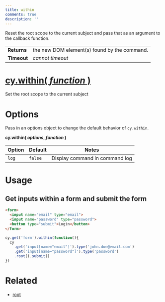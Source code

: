 ```yaml
---
title: within
comments: true
description: ''
---
```


Reset the root scope to the current subject and pass that as an argument to the callback function.

| | |
|--- | --- |
| **Returns** | the new DOM element(s) found by the command. |
| **Timeout** | *cannot timeout* |

# [cy.within( *function* )](#usage)

Set the root scope to the current subject

# Options

Pass in an options object to change the default behavior of `cy.within`.

**cy.within( *options*, *function* )**

Option | Default | Notes
--- | --- | ---
`log` | `false` | Display command in command log

# Usage

## Get inputs within a form and submit the form

```html
<form>
  <input name="email" type="email">
  <input name="password" type="password">
  <button type="submit">Login</button>
</form>
```

```javascript
cy.get('form').within(function(){
  cy
    .get('input[name="email"]').type('john.doe@email.com')
    .get('input[name="password"]').type('password')
    .root().submit()
})
```

# Related

- [root](https://on.cypress.io/api/root)
